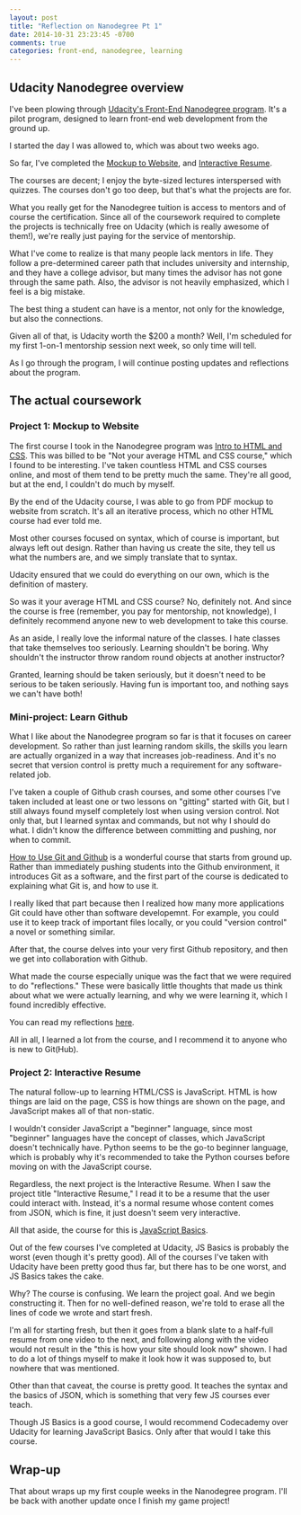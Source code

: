```yaml
---
layout: post
title: "Reflection on Nanodegree Pt 1"
date: 2014-10-31 23:23:45 -0700
comments: true
categories: front-end, nanodegree, learning
---
```


## Udacity Nanodegree overview ##

I've been plowing through [Udacity's Front-End Nanodegree program](https://www.udacity.com/course/nd001). It's a pilot program, designed to learn front-end web development from the ground up.

<!-- more -->

I started the day I was allowed to, which was about two weeks ago. 

So far, I've completed the [Mockup to Website](/Udacity-Portfolio), and [Interactive Resume](/frontend-nanodegree-resume). 

The courses are decent; I enjoy the byte-sized lectures interspersed with quizzes. The courses don't go too deep, but that's what the projects are for.

What you really get for the Nanodegree tuition is access to mentors and of course the certification. Since all of the coursework required to complete the projects is technically free on Udacity (which is really awesome of them!), we're really just paying for the service of mentorship.

What I've come to realize is that many people lack mentors in life. They follow a pre-determined career path that includes university and internship, and they have a college advisor, but many times the advisor has not gone through the same path. Also, the advisor is not heavily emphasized, which I feel is a big mistake. 

The best thing a student can have is a mentor, not only for the knowledge, but also the connections.

Given all of that, is Udacity worth the $200 a month? Well, I'm scheduled for my first 1-on-1 mentorship session next week, so only time will tell. 

As I go through the program, I will continue posting updates and reflections about the program. 

## The actual coursework ##

### Project 1: Mockup to Website ### 

The first course I took in the Nanodegree program was [Intro to HTML and CSS](https://www.udacity.com/course/viewer#!/c-ud304). This was billed to be "Not your average HTML and CSS course," which I found to be interesting. I've taken countless HTML and CSS courses online, and most of them tend to be pretty much the same. They're all good, but at the end, I couldn't do much by myself. 

By the end of the Udacity course, I was able to go from PDF mockup to website from scratch. It's all an iterative process, which no other HTML course had ever told me. 

Most other courses focused on syntax, which of course is important, but always left out design. Rather than having us create the site, they tell us what the numbers are, and we simply translate that to syntax. 

Udacity ensured that we could do everything on our own, which is the definition of mastery. 

So was it your average HTML and CSS course? No, definitely not. And since the course is free (remember, you pay for mentorship, not knowledge), I definitely recommend anyone new to web development to take this course.

As an aside, I really love the informal nature of the classes. I hate classes that take themselves too seriously. Learning shouldn't be boring. Why shouldn't the instructor throw random round objects at another instructor? 

Granted, learning should be taken seriously, but it doesn't need to be serious to be taken seriously. Having fun is important too, and nothing says we can't have both!

### Mini-project: Learn Github ###

What I like about the Nanodegree program so far is that it focuses on career development. So rather than just learning random skills, the skills you learn are actually organized in a way that increases job-readiness. And it's no secret that version control is pretty much a requirement for any software-related job. 

I've taken a couple of Github crash courses, and some other courses I've taken included at least one or two lessons on "gitting" started with Git, but I still always found myself completely lost when using version control. Not only that, but I learned syntax and commands, but not why I should do what. I didn't know the difference between committing and pushing, nor when to commit. 

[How to Use Git and Github](https://www.udacity.com/course/ud775) is a wonderful course that starts from ground up. Rather than immediately pushing students into the Github environment, it introduces Git as a software, and the first part of the course is dedicated to explaining what Git is, and how to use it. 

I really liked that part because then I realized how many more applications Git could have other than software developemnt. For example, you could use it to keep track of important files locally, or you could "version control" a novel or something similar. 

After that, the course delves into your very first Github repository, and then we get into collaboration with Github.

What made the course especially unique was the fact that we were required to do "reflections." These were basically little thoughts that made us think about what we were actually learning, and why we were learning it, which I found incredibly effective. 

You can read my reflections [here](https://github.com/abustamam/reflections). 

All in all, I learned a lot from the course, and I recommend it to anyone who is new to Git(Hub).

### Project 2: Interactive Resume ###

The natural follow-up to learning HTML/CSS is JavaScript. HTML is how things are laid on the page, CSS is how things are shown on the page, and JavaScript makes all of that non-static. 

I wouldn't consider JavaScript a "beginner" language, since most "beginner" languages have the concept of classes, which JavaScript doesn't technically have. Python seems to be the go-to beginner language, which is probably why it's recommended to take the Python courses before moving on with the JavaScript course. 

Regardless, the next project is the Interactive Resume. When I saw the project title "Interactive Resume," I read it to be a resume that the user could interact with. Instead, it's a normal resume whose content comes from JSON, which is fine, it just doesn't seem very interactive. 

All that aside, the course for this is [JavaScript Basics](https://www.udacity.com/course/viewer#!/c-ud804). 

Out of the few courses I've completed at Udacity, JS Basics is probably the worst (even though it's pretty good). All of the courses I've taken with Udacity have been pretty good thus far, but there has to be one worst, and JS Basics takes the cake. 

Why? The course is confusing. We learn the project goal. And we begin constructing it. Then for no well-defined reason, we're told to erase all the lines of code we wrote and start fresh.

I'm all for starting fresh, but then it goes from a blank slate to a half-full resume from one video to the next, and following along with the video would not result in the "this is how your site should look now" shown. I had to do a lot of things myself to make it look how it was supposed to, but nowhere that was mentioned. 

Other than that caveat, the course is pretty good. It teaches the syntax and the basics of JSON, which is something that very few JS courses ever teach.

Though JS Basics is a good course, I would recommend Codecademy over Udacity for learning JavaScript Basics. Only after that would I take this course. 

## Wrap-up ##

That about wraps up my first couple weeks in the Nanodegree program. I'll be back with another update once I finish my game project!
